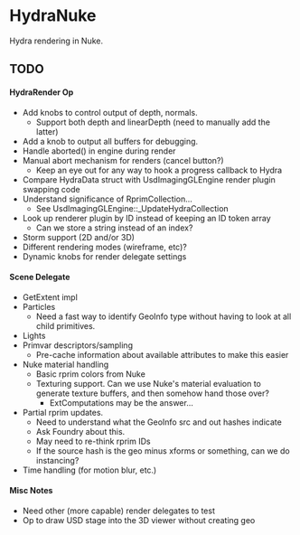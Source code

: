 # HydraNuke

Hydra rendering in Nuke.

## TODO

#### HydraRender Op

- Add knobs to control output of depth, normals.
    - Support both depth and linearDepth (need to manually add the latter)
- Add a knob to output all buffers for debugging.
- Handle aborted() in engine during render
- Manual abort mechanism for renders (cancel button?)
    - Keep an eye out for any way to hook a progress callback to Hydra
- Compare HydraData struct with UsdImagingGLEngine render plugin swapping code
- Understand significance of RprimCollection...
    - See UsdImagingGLEngine::_UpdateHydraCollection
- Look up renderer plugin by ID instead of keeping an ID token array
    - Can we store a string instead of an index?
- Storm support (2D and/or 3D)
- Different rendering modes (wireframe, etc)?
- Dynamic knobs for render delegate settings

#### Scene Delegate

- GetExtent impl
- Particles
    - Need a fast way to identify GeoInfo type without having to look at all
      child primitives.
- Lights
- Primvar descriptors/sampling
    - Pre-cache information about available attributes to make this easier
- Nuke material handling
    - Basic rprim colors from Nuke
    - Texturing support. Can we use Nuke's material evaluation to generate
      texture buffers, and then somehow hand those over?
        - ExtComputations may be the answer...
- Partial rprim updates.
    - Need to understand what the GeoInfo src and out hashes indicate
    - Ask Foundry about this.
    - May need to re-think rprim IDs
    - If the source hash is the geo minus xforms or something, can we do
      instancing?
- Time handling (for motion blur, etc.)

#### Misc Notes

- Need other (more capable) render delegates to test
- Op to draw USD stage into the 3D viewer without creating geo
